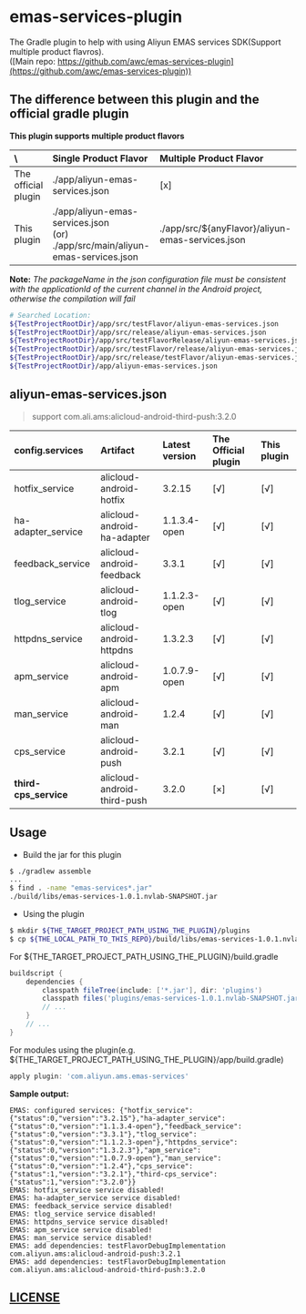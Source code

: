 # emas-services-plugin

The Gradle plugin to help with using Aliyun EMAS services SDK(Support multiple product flavros).<br/>
([Main repo: https://github.com/awc/emas-services-plugin](https://github.com/awc/emas-services-plugin))

## The difference between this plugin and the official gradle plugin

**This plugin supports multiple product flavors**

| \                  | Single Product Flavor | Multiple Product Flavor |
|:-------------------|:----------------------|:-------------------------|
| The official plugin | ./app/aliyun-emas-services.json | [x] |
| This plugin        | ./app/aliyun-emas-services.json<br/>(or) ./app/src/main/aliyun-emas-services.json | ./app/src/${anyFlavor}/aliyun-emas-services.json |

**Note:** *The packageName in the json configuration file must be consistent with the applicationId of the current channel in the Android project, otherwise the compilation will fail*

```sh
# Searched Location:
${TestProjectRootDir}/app/src/testFlavor/aliyun-emas-services.json
${TestProjectRootDir}/app/src/release/aliyun-emas-services.json
${TestProjectRootDir}/app/src/testFlavorRelease/aliyun-emas-services.json
${TestProjectRootDir}/app/src/testFlavor/release/aliyun-emas-services.json
${TestProjectRootDir}/app/src/release/testFlavor/aliyun-emas-services.json
${TestProjectRootDir}/app/aliyun-emas-services.json
```

## aliyun-emas-services.json

> support com.ali.ams:alicloud-android-third-push:3.2.0

| config.services | Artifact     | Latest version | The Official plugin | This plugin |
|:----------------|:-------------|:---------------|:-------------------|:------------|
| hotfix_service  | alicloud-android-hotfix | 3.2.15 |  [√] | [√] |
| ha-adapter_service  | alicloud-android-ha-adapter | 1.1.3.4-open |  [√] | [√] |
| feedback_service  | alicloud-android-feedback | 3.3.1 |  [√] | [√] |
| tlog_service  | alicloud-android-tlog | 1.1.2.3-open |  [√] | [√] |
| httpdns_service  | alicloud-android-httpdns | 1.3.2.3 |  [√] | [√] |
| apm_service  | alicloud-android-apm | 1.0.7.9-open |  [√] | [√] |
| man_service  | alicloud-android-man | 1.2.4 |  [√] | [√] |
| cps_service  | alicloud-android-push | 3.2.1 |  [√] | [√] |
| **third-cps_service**  | alicloud-android-third-push | 3.2.0 |  [×] | [√] |

## Usage

* Build the jar for this plugin

```sh
$ ./gradlew assemble
...
$ find . -name "emas-services*.jar"
./build/libs/emas-services-1.0.1.nvlab-SNAPSHOT.jar
```
* Using the plugin

```sh
$ mkdir ${THE_TARGET_PROJECT_PATH_USING_THE_PLUGIN}/plugins
$ cp ${THE_LOCAL_PATH_TO_THIS_REPO}/build/libs/emas-services-1.0.1.nvlab-SNAPSHOT.jar ${THE_TARGET_PROJECT_PATH_USING_THE_PLUGIN}/plugins/
```

For ${THE_TARGET_PROJECT_PATH_USING_THE_PLUGIN}/build.gradle

```groovy
buildscript {
    dependencies {
        classpath fileTree(include: ['*.jar'], dir: 'plugins')
        classpath files('plugins/emas-services-1.0.1.nvlab-SNAPSHOT.jar')
        // ...
    }
    // ...
}
```

For modules using the plugin(e.g. ${THE_TARGET_PROJECT_PATH_USING_THE_PLUGIN}/app/build.gradle)

```groovy
apply plugin: 'com.aliyun.ams.emas-services'
```


**Sample output:**

```
EMAS: configured services: {"hotfix_service":{"status":0,"version":"3.2.15"},"ha-adapter_service":{"status":0,"version":"1.1.3.4-open"},"feedback_service":{"status":0,"version":"3.3.1"},"tlog_service":{"status":0,"version":"1.1.2.3-open"},"httpdns_service":{"status":0,"version":"1.3.2.3"},"apm_service":{"status":0,"version":"1.0.7.9-open"},"man_service":{"status":0,"version":"1.2.4"},"cps_service":{"status":1,"version":"3.2.1"},"third-cps_service":{"status":1,"version":"3.2.0"}}
EMAS: hotfix_service service disabled!
EMAS: ha-adapter_service service disabled!
EMAS: feedback_service service disabled!
EMAS: tlog_service service disabled!
EMAS: httpdns_service service disabled!
EMAS: apm_service service disabled!
EMAS: man_service service disabled!
EMAS: add dependencies: testFlavorDebugImplementation com.aliyun.ams:alicloud-android-push:3.2.1
EMAS: add dependencies: testFlavorDebugImplementation com.aliyun.ams:alicloud-android-third-push:3.2.0
```

## [LICENSE](./LICENSE)
